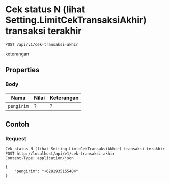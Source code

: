 # Cek status N (lihat Setting.LimitCekTransaksiAkhir) transaksi terakhir
```http
POST /api/v1/cek-transaksi-akhir
```
keterangan
## Properties
### Body
Nama  | Nilai | Keterangan
--- | --- | ---
<code>pengirim</code> | ? | ?

## Contoh

### Request
```http
Cek status N (lihat Setting.LimitCekTransaksiAkhir) transaksi terakhir
POST http://localhost/api/v1/cek-transaksi-akhir
Content-Type: application/json

{
    "pengirim": "+6281935155404"
}
```
